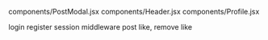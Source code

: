 <!-- list of page with alert to render errors that should be change in future development -->

components/PostModal.jsx
components/Header.jsx
components/Profile.jsx

login
register
session
middleware
post
like, remove like

